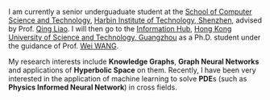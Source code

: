 I am currently a senior underguaduate student at the [School of Computer Science and Technology](http://cs.hitsz.edu.cn/), [Harbin Institute of Technology, Shenzhen](https://www.hitsz.edu.cn/index.html), advised by Prof. [Qing Liao](http://liaoqing.me/). I will then go to the [Information Hub](https://hkust-gz.edu.cn/academics/four-hubs/information-hub), [Hong Kong University of Science and Technology, Guangzhou](https://hkust-gz.edu.cn/) as a Ph.D. student under the guidance of Prof. [Wei WANG](https://www.cse.ust.hk/~weiwcs/).

My research interests include **Knowledge Graphs**, **Graph Neural Networks** and applications of **Hyperbolic Space** on them. Recently, I have been very interested in the application of machine learning to solve **PDE**s (such as **Physics Informed Neural Network**) in cross fields.
